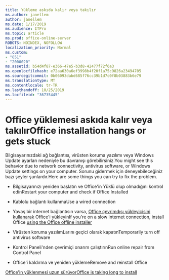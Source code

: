 ```yaml
---
title: Yükleme askıda kalır veya takılır
ms.author: janellem
author: janellem
ms.date: 1/17/2019
ms.audience: ITPro
ms.topic: article
ms.prod: office-online-server
ROBOTS: NOINDEX, NOFOLLOW
localization_priority: Normal
ms.custom:
- "851"
- "2000020"
ms.assetid: b54d4f87-e366-47e5-b3d8-42477f72f6a3
ms.openlocfilehash: e72aa630a6ef3998b4f20f1a75c9826a23494705
ms.sourcegitcommit: 0b06093dabd685f76cc39b1d7c0f8b03883b6e79
ms.translationtype: MT
ms.contentlocale: tr-TR
ms.lasthandoff: 10/25/2019
ms.locfileid: "36735445"
---
```

# <a name="office-installation-hangs-or-gets-stuck"></a><span data-ttu-id="0ec21-102">Office yüklemesi askıda kalır veya takılır</span><span class="sxs-lookup"><span data-stu-id="0ec21-102">Office installation hangs or gets stuck</span></span>

<span data-ttu-id="0ec21-103">Bilgisayarınızdaki ağ bağlantısı, virüsten koruma yazılımı veya Windows Update ayarları nedeniyle bu davranışı görebilirsiniz.</span><span class="sxs-lookup"><span data-stu-id="0ec21-103">You might see this behavior due to network connectivity, antivirus software, or Windows Update settings on your computer.</span></span> <span data-ttu-id="0ec21-104">Sorunu gidermek için deneyebileceğiniz bazı şeyler şunlardır.</span><span class="sxs-lookup"><span data-stu-id="0ec21-104">Here are some things you can try to fix the problem.</span></span>
  
- <span data-ttu-id="0ec21-105">Bilgisayarınızı yeniden başlatın ve Office'in Yüklü olup olmadığını kontrol edin</span><span class="sxs-lookup"><span data-stu-id="0ec21-105">Restart your computer and check if Office Installed</span></span>

- <span data-ttu-id="0ec21-106">Kablolu bağlantı kullanma</span><span class="sxs-lookup"><span data-stu-id="0ec21-106">Use a wired connection</span></span>

- <span data-ttu-id="0ec21-107">Yavaş bir internet bağlantısın varsa, [Office çevrimdışı yükleyicisini kullanarak](https://support.office.com/article/f0a85fe7-118f-41cb-a791-d59cef96ad1c?wt.mc_id=Alchemy_ClientDIA) Office'i yükleyin</span><span class="sxs-lookup"><span data-stu-id="0ec21-107">If you're on a slow internet connection, install Office [using the Office offline installer](https://support.office.com/article/f0a85fe7-118f-41cb-a791-d59cef96ad1c?wt.mc_id=Alchemy_ClientDIA)</span></span>

- <span data-ttu-id="0ec21-108">Virüsten koruma yazılımLarını geçici olarak kapatın</span><span class="sxs-lookup"><span data-stu-id="0ec21-108">Temporarily turn off antivirus software</span></span>

- <span data-ttu-id="0ec21-109">Kontrol Paneli'nden çevrimiçi onarım çalıştırın</span><span class="sxs-lookup"><span data-stu-id="0ec21-109">Run online repair from Control Panel</span></span>

- <span data-ttu-id="0ec21-110">Office'i kaldırma ve yeniden yükleme</span><span class="sxs-lookup"><span data-stu-id="0ec21-110">Remove and reinstall Office</span></span>

[<span data-ttu-id="0ec21-111">Office'in yüklenmesi uzun sürüyor</span><span class="sxs-lookup"><span data-stu-id="0ec21-111">Office is taking long to install</span></span>](https://support.office.com/article/0f09f357-3fef-42a6-b8aa-cef4c6c44bdf?wt.mc_id=Alchemy_ClientDIA)
  